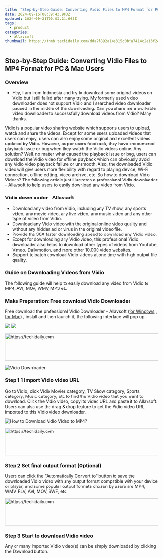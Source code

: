 ```yaml
---
title: "Step-by-Step Guide: Converting Vidio Files to MP4 Format for PC & Mac Users"
date: 2024-09-16T08:59:43.983Z
updated: 2024-09-21T00:03:21.642Z
tags:
  - product
categories:
  - allavsoft
thumbnail: https://thmb.techidaily.com/dda7f892a14e315c0bfa7414c2e13f2432b695f38c3a471ddf15f2d24d24baec.jpg
---
```


## Step-by-Step Guide: Converting Vidio Files to MP4 Format for PC & Mac Users

### Overview

* Hey, I am from Indonesia and try to download some original videos on Vidio but I still failed after many trying. My formerly used video downloader does not support Vidio and I searched video downloader paused in the middle of the downloading. Can you share me a workable video downloader to successfully download videos from Vidio? Many thanks.

Vidio is a popular video sharing website which supports users to upload, watch and share the videos. Except for some users uploaded videos that users can enjoy, users can also enjoy some original and excellent videos updated by Vidio. However, as per users feedback, they have encountered playback issue or bug when they watch the Vidio videos online. Any solution? Well, no matter what caused the playback issue or bug, users can download the Vidio video for offline playback which can obviously avoid any Vidio video playback failure or unsmooth. Also, the downloaded Vidio video will give users more flexibility with regard to playing device, Wi-Fi connection, offline editing, video archive, etc. So how to download Vidio Videos? The following article just illustrates a professional Vidio downloader - Allavsoft to help users to easily download any video from Vidio.

### Vidio downloader - Allavsoft

* Download any video from Vidio, including any TV show, any sports video, any movie video, any live video, any music video and any other type of video from Vidio.
* Download any Vidio video with the original online video quality and without any hidden ad or virus in the original video file.
* Provide the 30X faster downloading speed to download any Vidio video.
* Except for downloading any Vidio video, this professional Vidio downloader also helps to download other types of videos from YouTube, Vimeo, Dailymotion, and more other 10,000 video websites.
* Support to batch download Vidio videos at one time with high output file quality.

### Guide on Downloading Videos from Vidio

The following guide will help to easily download any video from Vidio to MP4, AVI, MOV, WMV, MP3 etc

### Make Preparation: Free download Vidio Downloader

Free download the professional Vidio Downloader - Allavsoft ([for Windows](https://tools.techidaily.com/allavsoft/products/) , [for Mac](https://tools.techidaily.com/allavsoft/products/)) , install and then launch it, the following interface will pop up.

[![](https://www.allavsoft.com/how-to/../images/how-to/free-download-win.jpg)](https://tools.techidaily.com/allavsoft/products/) [![](https://www.allavsoft.com/how-to/../images/how-to/free-download-mac.jpg)](https://tools.techidaily.com/allavsoft/products/)

<!-- affiliate ads begin -->
<a href="https://ephamedtechinc.pxf.io/c/5597632/2136621/26400" target="_top" id="2136621">
  <img src="//a.impactradius-go.com/display-ad/26400-2136621" border="0" alt="https://techidaily.com" width="728" height="90"/>
</a>
<img height="0" width="0" src="https://ephamedtechinc.pxf.io/i/5597632/2136621/26400" style="position:absolute;visibility:hidden;" border="0" />
<!-- affiliate ads end -->

![Vidio Downloader](https://www.allavsoft.com/how-to/../images/allavsoft/screen-shot-600.jpg)

### Step 1 1 Import Vidio video URL

Go to Vidio, click Vidio Movies category, TV Show category, Sports category, Music category, etc to find the Vidio video that you want to download. Click the Vidio video, copy its video URL and paste it to Allavsoft. Users can also use the drag & drop feature to get the Vidio video URL imported to this Vidio video downloader.

![How to Download Vidio Video to MP4?](https://www.allavsoft.com/how-to/../images/how-to/download-rtmp-video/download-rtmp-video.jpg)

<!-- affiliate ads begin -->
<a href="https://appsumo.8odi.net/c/5597632/2144284/7443" target="_top" id="2144284">
  <img src="//a.impactradius-go.com/display-ad/7443-2144284" border="0" alt="https://techidaily.com" width="728" height="90"/>
</a>
<img height="0" width="0" src="https://appsumo.8odi.net/i/5597632/2144284/7443" style="position:absolute;visibility:hidden;" border="0" />
<!-- affiliate ads end -->

### Step 2 Set final output format (Optional)

Users can click the "Automatically Convert to" button to save the downloaded Vidio video with any output format compatible with your device or player, and some popular output formats chosen by users are MP4, WMV, FLV, AVI, MOV, SWF, etc.

<!-- affiliate ads begin -->
<a href="https://appsumo.8odi.net/c/5597632/2087485/7443" target="_top" id="2087485">
  <img src="//a.impactradius-go.com/display-ad/7443-2087485" border="0" alt="https://techidaily.com" width="728" height="90"/>
</a>
<img height="0" width="0" src="https://appsumo.8odi.net/i/5597632/2087485/7443" style="position:absolute;visibility:hidden;" border="0" />
<!-- affiliate ads end -->

### Step 3 Start to download Vidio video

Any or many imported Vidio video(s) can be simply downloaded by clicking the Download button.

<ins class="adsbygoogle"
     style="display:block"
     data-ad-format="autorelaxed"
     data-ad-client="ca-pub-7571918770474297"
     data-ad-slot="1223367746"></ins>

<ins class="adsbygoogle"
     style="display:block"
     data-ad-client="ca-pub-7571918770474297"
     data-ad-slot="8358498916"
     data-ad-format="auto"
     data-full-width-responsive="true"></ins>



